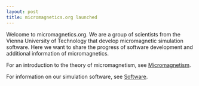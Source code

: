 ```yaml
---
layout: post
title: micromagnetics.org launched
---
```


Welcome to micromagnetics.org. We are a group of scientists from the Vienna University of Technology that develop micromagnetic simulation software. Here we want to share the progress of software development and additional information of micromagnetics.

For an introduction to the theory of micromagnetism, see [Micromagnetism](/micromagnetism).

For information on our simulation software, see [Software](/software).
